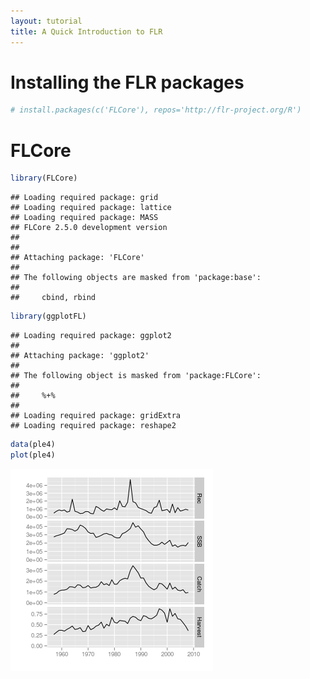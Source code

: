 ```yaml
---
layout: tutorial
title: A Quick Introduction to FLR
---
```





# Installing the FLR packages




```r
# install.packages(c('FLCore'), repos='http://flr-project.org/R')
```



# FLCore



```r
library(FLCore)
```

```
## Loading required package: grid
## Loading required package: lattice
## Loading required package: MASS
## FLCore 2.5.0 development version
## 
## 
## Attaching package: 'FLCore'
## 
## The following objects are masked from 'package:base':
## 
##     cbind, rbind
```

```r
library(ggplotFL)
```

```
## Loading required package: ggplot2
## 
## Attaching package: 'ggplot2'
## 
## The following object is masked from 'package:FLCore':
## 
##     %+%
## 
## Loading required package: gridExtra
## Loading required package: reshape2
```



```r
data(ple4)
plot(ple4)
```

![plot of chunk unnamed-chunk-3](figure/unnamed-chunk-3.png) 

